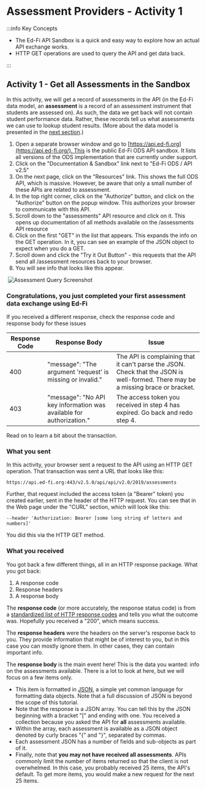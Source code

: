 # Assessment Providers - Activity 1

:::info Key Concepts

* The Ed-Fi API Sandbox is a quick and easy way to explore how an actual API exchange works.
* HTTP GET operations are used to query the API and get data back.

:::

## Activity 1 - Get all Assessments in the Sandbox

In this activity, we will get a record of assessments in the API (in the Ed-Fi data model, an **assessment** is a record of an assessment instrument that students are assessed on). As such, the data we get back will not contain student performance data. Rather, these records tell us what assessments we can use to lookup student results. (More about the data model is presented in the [next section](https://edfi.atlassian.net/wiki/display/TT/3.1.4+Assessment+Providers+-+Data+Model).)

1. Open a separate browser window and go to [https://api.ed-fi.org](https://api.ed-fi.org/). This is the public Ed-Fi ODS API sandbox. It lists all versions of the ODS implementation that are currently under support.
2. Click on the "Documentation & Sandbox" link next to "Ed-Fi ODS / API v2.5"
3. On the next page, click on the "Resources" link. This shows the full ODS API, which is massive. However, be aware that only a small number of these APIs are related to assessment.
4. In the top right corner, click on the "Authorize" button, and click on the "Authorize" button on the popup window. This authorizes your browser to communicate with this API.
5. Scroll down to the "assessments" API resource and click on it. This opens up documentation of all methods available on the /assessments API resource
6. Click on the first "GET" in the list that appears. This expands the info on the GET operation. In it, you can see an example of the JSON object to expect when you do a GET.
7. Scroll down and click the "Try it Out Button" - this requests that the API send all /assessment resources back to your browser.
8. You will see info that looks like this appear.

 ![Assessment Query Screenshot](https://edfi.atlassian.net/wiki/download/thumbnails/22905175/assessment_query.png?version=1&modificationDate=1562948657390&cacheVersion=1&api=v2&width=886&height=912)

### Congratulations, you just completed your first assessment data exchange using Ed-Fi

If you received a different response, check the response code and response body for these issues

| Response Code | Response Body | Issue |
| --- | --- | --- |
| 400 | "message": "The argument 'request' is missing or invalid." | The API is complaining that it can't parse the JSON. Check that the JSON is well-formed. There may be a missing brace or bracket. |
| 403 | "message": "No API key information was available for authorization." | The access token you received in step 4 has expired. Go back and redo step 4. |

Read on to learn a bit about the transaction.

### What you sent

In this activity, your browser sent a request to the API using an HTTP GET operation. That transaction was sent a URL that looks like this:

```text
https://api.ed-fi.org:443/v2.5.0/api/api/v2.0/2019/assessments
```

Further, that request included the access token (a "Bearer" token) you created earlier, sent in the header of the HTTP request. You can see that in the Web page under the "CURL" section, which will look like this:

```text
--header 'Authorization: Bearer [some long string of letters and numbers]'
```

You did this via the HTTP GET method.

### What you received

You got back a few different things, all in an HTTP response package. What you got back:

1. A response code
2. Response headers
3. A response body

The **response code** (or more accurately, the response status code) is from a [standardized list of HTTP response codes](https://en.wikipedia.org/wiki/List_of_HTTP_status_codes) and tells you what the outcome was. Hopefully you received a "200", which means success.

The **response headers** were the headers on the server's response back to you. They provide information that might be of interest to you, but in this case you can mostly ignore them. In other cases, they can contain important info.

The **response body** is the main event here! This is the data you wanted: info on the assessments available. There is a lot to look at here, but we will focus on a few items only.

* This item is formatted in [JSON](https://en.wikipedia.org/wiki/JSON), a simple yet common language for formatting data objects. Note that a full discussion of JSON is beyond the scope of this tutorial.
* Note that the response is a JSON array. You can tell this by the JSON beginning with a bracket "\[" and ending with one. You received a collection because you asked the API for **all** assessments available.
* Within the array, each assessment is available as a JSON object denoted by curly braces "{" and "}", separated by commas.
* Each assessment JSON has a number of fields and sub-objects as part of it.
* Finally, note that **you may not have received all assessments**. APIs commonly limit the number of items returned so that the client is not overwhelmed. In this case, you probably received 25 items, the API's default. To get more items, you would make a new request for the next 25 items.
